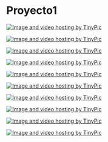# Proyecto1

<a href="http://es.tinypic.com?ref=16aw20z" target="_blank"><img src="http://i64.tinypic.com/16aw20z.jpg" border="0" alt="Image and video hosting by TinyPic"></a>

<a href="http://es.tinypic.com?ref=34rdrmp" target="_blank"><img src="http://i68.tinypic.com/34rdrmp.jpg" border="0" alt="Image and video hosting by TinyPic"></a>

<a href="http://es.tinypic.com?ref=2qsckfo" target="_blank"><img src="http://i65.tinypic.com/2qsckfo.jpg" border="0" alt="Image and video hosting by TinyPic"></a>

<a href="http://es.tinypic.com?ref=213lutg" target="_blank"><img src="http://i66.tinypic.com/213lutg.jpg" border="0" alt="Image and video hosting by TinyPic"></a>

<a href="http://es.tinypic.com?ref=2lkwu83" target="_blank"><img src="http://i68.tinypic.com/2lkwu83.jpg" border="0" alt="Image and video hosting by TinyPic"></a>

<a href="http://es.tinypic.com?ref=25at0g2" target="_blank"><img src="http://i64.tinypic.com/25at0g2.jpg" border="0" alt="Image and video hosting by TinyPic"></a>


<a href="http://es.tinypic.com?ref=2w5kil0" target="_blank"><img src="http://i66.tinypic.com/2w5kil0.jpg" border="0" alt="Image and video hosting by TinyPic"></a>

<a href="http://es.tinypic.com?ref=dcycfo" target="_blank"><img src="http://i66.tinypic.com/dcycfo.jpg" border="0" alt="Image and video hosting by TinyPic"></a>

<a href="http://es.tinypic.com?ref=28sn7mx" target="_blank"><img src="http://i66.tinypic.com/28sn7mx.jpg" border="0" alt="Image and video hosting by TinyPic"></a>

<a href="http://es.tinypic.com?ref=34of0g4" target="_blank"><img src="http://i66.tinypic.com/34of0g4.jpg" border="0" alt="Image and video hosting by TinyPic"></a>
